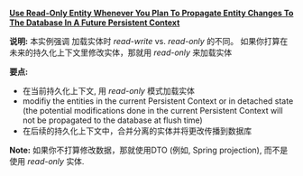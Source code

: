 **[Use Read-Only Entity Whenever You Plan To Propagate Entity Changes To The Database In A Future Persistent Context](https://github.com/AnghelLeonard/Hibernate-SpringBoot/tree/master/HibernateSpringBootReadOnlyQueries)**
 
**说明:**
本实例强调 加载实体时 *read-write* vs. *read-only* 的不同。
如果你打算在未来的持久化上下文里修改实体，那就用 *read-only* 来加载实体

**要点:**
- 在当前持久化上下文, 用 *read-only* 模式加载实体 
- modifiy the entities in the current Persistent Context or in detached state (the potential modifications done in the current Persistent Context will not be propagated to the database at flush time)
- 在后续的持久化上下文中，合并分离的实体并将更改传播到数据库

**Note:** 
如果你不打算修改数据，那就使用DTO (例如, Spring projection), 而不是使用 *read-only* 实体.
